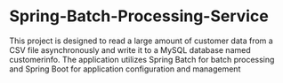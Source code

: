 # Spring-Batch-Processing-Service

This project is designed to read a large amount of customer data from a CSV file asynchronously and write it to a MySQL database named customerinfo. The application utilizes Spring Batch for batch processing and Spring Boot for application configuration and management
